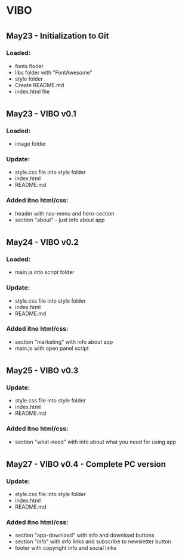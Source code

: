 ﻿# VIBO

# 
## May23 - Initialization to Git

### Loaded:
* fonts floder
* libs folder with "FontAwesome"
* style folder
* Create README.md
* index.html file

# 
## May23 - VIBO v0.1

### Loaded:
* image folder

### Update:
* style.css file into style folder
* index.html
* README.md

### Added itno html/css:
* header with nav-menu and hero-section
* section "about" - just info about app

# 
## May24 - VIBO v0.2

### Loaded:
* main.js into script folder

### Update:
* style.css file into style folder
* index.html
* README.md

### Added itno html/css:
* section "marketing" with info about app
* main.js with open panel script

# 
## May25 - VIBO v0.3

### Update:
* style.css file into style folder
* index.html
* README.md

### Added itno html/css:
* section "what-need" with info about what you need for using app

# 
## May27 - VIBO v0.4 - Complete PC version

### Update:
* style.css file into style folder
* index.html
* README.md

### Added itno html/css:
* section "app-download" with info and download buttons
* section "info" with info links and subscribe to newsletter button
* footer with copyright info and social links

